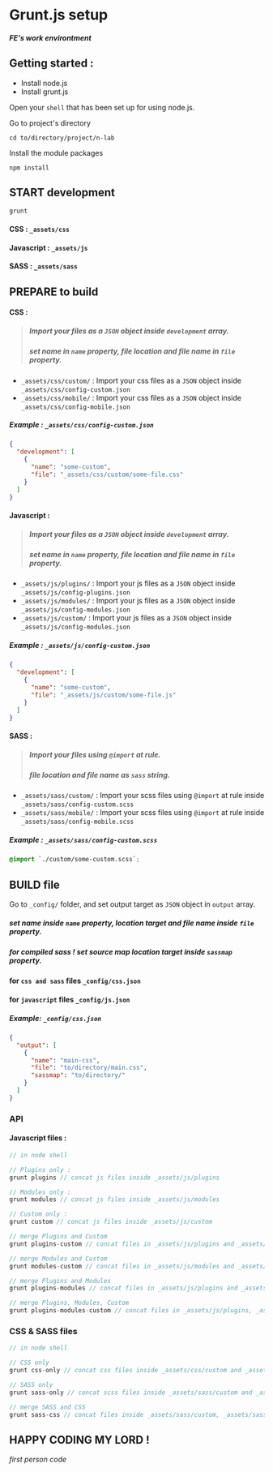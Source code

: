 # Grunt.js setup
##### FE's work environtment


## Getting started :
* Install node.js
* Install grunt.js

Open your ```shell``` that has been set up for using node.js.

Go to project's directory
```shell
cd to/directory/project/n-lab
```

Install the module packages
```shell
npm install
```

## START development

```shell
grunt
```
#### CSS : ```_assets/css```
#### Javascript : ```_assets/js```
#### SASS : ```_assets/sass```

## PREPARE to build
#### CSS :
> ##### Import your files as a ```JSON``` object inside ```development``` array.
> ##### set name in ```name``` property, file location and file name in ```file``` property.
* ```_assets/css/custom/``` : Import your css files as a ```JSON``` object inside ```_assets/css/config-custom.json```
* ```_assets/css/mobile/``` : Import your css files as a ```JSON``` object inside ```_assets/css/config-mobile.json```

##### Example :  ```_assets/css/config-custom.json```

```json
{
  "development": [
    {
      "name": "some-custom",
      "file": "_assets/css/custom/some-file.css"
    }
  ]
}
```

#### Javascript :
> ##### Import your files as a ```JSON``` object inside ```development``` array.
> ##### set name in ```name``` property, file location and file name in ```file``` property.

* ```_assets/js/plugins/``` : Import your js files as a ```JSON``` object inside ```_assets/js/config-plugins.json```
* ```_assets/js/modules/``` : Import your js files as a ```JSON``` object inside ```_assets/js/config-modules.json```
* ```_assets/js/custom/``` : Import your js files as a ```JSON``` object inside ```_assets/js/config-modules.json```

##### Example :  ```_assets/js/config-custom.json```

```json
{
  "development": [
    {
      "name": "some-custom",
      "file": "_assets/js/custom/some-file.js"
    }
  ]
}
```

#### SASS :
> ##### Import your files using ```@import``` at rule.
> ##### file location and file name as ```sass``` string.

* ```_assets/sass/custom/``` : Import your scss files using ```@import``` at rule inside ```_assets/sass/config-custom.scss```
* ```_assets/sass/mobile/``` : Import your scss files using ```@import``` at rule inside ```_assets/sass/config-mobile.scss```

##### Example :  ```_assets/sass/config-custom.scss```

```scss
@import `./custom/some-custom.scss`;
```


## BUILD file 

Go to ```_config/``` folder, and set output target as ```JSON``` object in ```output``` array.
##### set name inside ```name``` property, location target and file name inside ```file``` property.
##### for compiled sass ! set source map location target inside ```sassmap``` property.

#### for ```css and sass``` files ```_config/css.json```
#### for ```javascript``` files ```_config/js.json```

##### Example: ```_config/css.json```
```json
{
  "output": [
    {
      "name": "main-css",
      "file": "to/directory/main.css",
      "sassmap": "to/directory/"
    }
  ]
}
```

### API

#### Javascript files :

```javascript
// in node shell

// Plugins only :
grunt plugins // concat js files inside _assets/js/plugins

// Modules only :
grunt modules // concat js files inside _assets/js/modules

// Custom only :
grunt custom // concat js files inside _assets/js/custom

// merge Plugins and Custom
grunt plugins-custom // concat files in _assets/js/plugins and _assets/js/custom then merge them together.

// merge Modules and Custom
grunt modules-custom // concat files in _assets/js/modules and _assets/js/custom then merge them together.

// merge Plugins and Modules
grunt plugins-modules // concat files in _assets/js/plugins and _assets/js/modules then merge them together.

// merge Plugins, Modules, Custom
grunt plugins-modules-custom // concat files in _assets/js/plugins, _assets/js/modules and _assets/js/custom then merge them together.

```

### CSS & SASS files
```javascript
// in node shell

// CSS only
grunt css-only // concat css files inside _assets/css/custom and _assets/css/mobile

// SASS only
grunt sass-only // concat scss files inside _assets/sass/custom and _assets/sass/mobile

// merge SASS and CSS
grunt sass-css // concat files inside _assets/sass/custom, _assets/sass/mobile, _assets/css/custom and _assets/css/mobile

```

## HAPPY CODING MY LORD !

*first person code*
 

